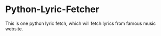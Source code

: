 Python-Lyric-Fetcher
====================

This is one python lyric fetch, which will fetch lyrics from famous music website.
